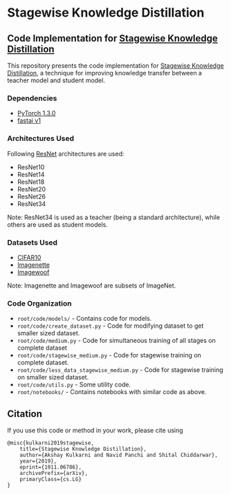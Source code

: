 # Stagewise Knowledge Distillation

## Code Implementation for [Stagewise Knowledge Distillation](https://arxiv.org/abs/1911.06786)
This repository presents the code implementation for [Stagewise Knowledge Distillation](https://arxiv.org/abs/1911.06786), a technique for improving knowledge transfer between a teacher model and student model.

### Dependencies
- [PyTorch 1.3.0](https://pytorch.org/)
- [fastai v1](https://github.com/fastai/fastai/blob/master/README.md#installation)

### Architectures Used
Following [ResNet](https://arxiv.org/abs/1512.03385) architectures are used:
- ResNet10
- ResNet14
- ResNet18
- ResNet20
- ResNet26
- ResNet34

Note: ResNet34 is used as a teacher (being a standard architecture), while others are used as student models.

### Datasets Used
- [CIFAR10](https://www.cs.toronto.edu/~kriz/cifar.html)
- [Imagenette](https://github.com/fastai/imagenette)
- [Imagewoof](https://github.com/fastai/imagenette)

Note: Imagenette and Imagewoof are subsets of ImageNet.

### Code Organization 
- `root/code/models/` - Contains code for models.
- `root/code/create_dataset.py` - Code for modifying dataset to get smaller sized dataset.
- `root/code/medium.py` - Code for simultaneous training of all stages on complete dataset
- `root/code/stagewise_medium.py` - Code for stagewise training on complete dataset.
- `root/code/less_data_stagewise_medium.py` - Code for stagewise training on smaller sized dataset.
- `root/code/utils.py` - Some utility code.
- `root/notebooks/` - Contains notebooks with similar code as above.

## Citation
If you use this code or method in your work, please cite using
```
@misc{kulkarni2019stagewise,
    title={Stagewise Knowledge Distillation},
    author={Akshay Kulkarni and Navid Panchi and Shital Chiddarwar},
    year={2019},
    eprint={1911.06786},
    archivePrefix={arXiv},
    primaryClass={cs.LG}
}
```
